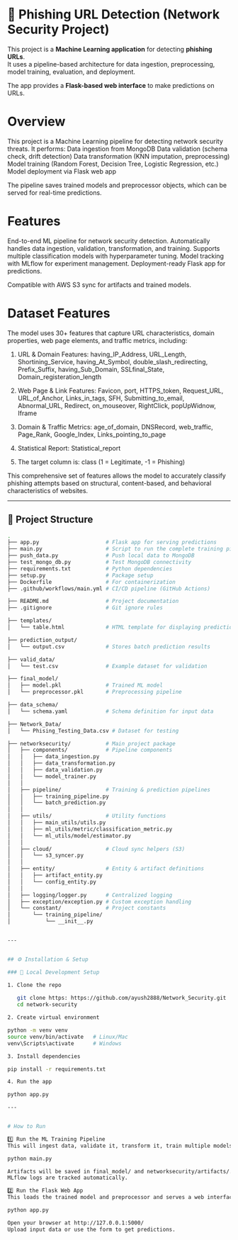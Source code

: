 # 🚀 Phishing URL Detection (Network Security Project)

This project is a **Machine Learning application** for detecting **phishing URLs**.  
It uses a pipeline-based architecture for data ingestion, preprocessing, model training, evaluation, and deployment.  

The app provides a **Flask-based web interface** to make predictions on URLs.  

# Overview

This project is a Machine Learning pipeline for detecting network security threats. It performs:
Data ingestion from MongoDB
Data validation (schema check, drift detection)
Data transformation (KNN imputation, preprocessing)
Model training (Random Forest, Decision Tree, Logistic Regression, etc.)
Model deployment via Flask web app

The pipeline saves trained models and preprocessor objects, which can be served for real-time predictions.

# Features

End-to-end ML pipeline for network security detection.
Automatically handles data ingestion, validation, transformation, and training.
Supports multiple classification models with hyperparameter tuning.
Model tracking with MLflow for experiment management.
Deployment-ready Flask app for predictions.

Compatible with AWS S3 sync for artifacts and trained models.

# Dataset Features

The model uses 30+ features that capture URL characteristics, domain properties, web page elements, and traffic metrics, including:

1) URL & Domain Features:
having_IP_Address, URL_Length, Shortining_Service, having_At_Symbol, double_slash_redirecting, Prefix_Suffix, having_Sub_Domain, SSLfinal_State, Domain_registeration_length

2) Web Page & Link Features:
Favicon, port, HTTPS_token, Request_URL, URL_of_Anchor, Links_in_tags, SFH, Submitting_to_email, Abnormal_URL, Redirect, on_mouseover, RightClick, popUpWidnow, Iframe

3) Domain & Traffic Metrics:
age_of_domain, DNSRecord, web_traffic, Page_Rank, Google_Index, Links_pointing_to_page

4) Statistical Report:
Statistical_report

5) The target column is:
class (1 = Legitimate, -1 = Phishing)

This comprehensive set of features allows the model to accurately classify phishing attempts based on structural, content-based, and behavioral characteristics of websites.

---

## 📂 Project Structure

```bash
.
├── app.py                     # Flask app for serving predictions
├── main.py                    # Script to run the complete training pipeline
├── push_data.py               # Push local data to MongoDB
├── test_mongo_db.py           # Test MongoDB connectivity
├── requirements.txt           # Python dependencies
├── setup.py                   # Package setup
├── Dockerfile                 # For containerization
├── .github/workflows/main.yml # CI/CD pipeline (GitHub Actions)

├── README.md                  # Project documentation
├── .gitignore                 # Git ignore rules

├── templates/
│   └── table.html             # HTML template for displaying prediction results

├── prediction_output/
│   └── output.csv             # Stores batch prediction results

├── valid_data/
│   └── test.csv               # Example dataset for validation

├── final_model/
│   ├── model.pkl              # Trained ML model
│   └── preprocessor.pkl       # Preprocessing pipeline

├── data_schema/
│   └── schema.yaml            # Schema definition for input data

├── Network_Data/
│   └── Phising_Testing_Data.csv # Dataset for testing

├── networksecurity/           # Main project package
│   ├── components/            # Pipeline components
│   │   ├── data_ingestion.py
│   │   ├── data_transformation.py
│   │   ├── data_validation.py
│   │   └── model_trainer.py
│   │
│   ├── pipeline/              # Training & prediction pipelines
│   │   ├── training_pipeline.py
│   │   └── batch_prediction.py
│   │
│   ├── utils/                 # Utility functions
│   │   ├── main_utils/utils.py
│   │   ├── ml_utils/metric/classification_metric.py
│   │   └── ml_utils/model/estimator.py
│   │
│   ├── cloud/                 # Cloud sync helpers (S3)
│   │   └── s3_syncer.py
│   │
│   ├── entity/                # Entity & artifact definitions
│   │   ├── artifact_entity.py
│   │   └── config_entity.py
│   │
│   ├── logging/logger.py      # Centralized logging
│   ├── exception/exception.py # Custom exception handling
│   └── constant/              # Project constants
│       └── training_pipeline/
│           └── __init__.py


---


## ⚙️ Installation & Setup

### 🔹 Local Development Setup

1. Clone the repo
   
   git clone https: https://github.com/ayush2888/Network_Security.git
   cd network-security

2. Create virtual environment

python -m venv venv
source venv/bin/activate   # Linux/Mac
venv\Scripts\activate      # Windows

3. Install dependencies

pip install -r requirements.txt

4. Run the app

python app.py

---


# How to Run

1️⃣ Run the ML Training Pipeline
This will ingest data, validate it, transform it, train multiple models, and save the best model.

python main.py

Artifacts will be saved in final_model/ and networksecurity/artifacts/.
MLflow logs are tracked automatically.

2️⃣ Run the Flask Web App
This loads the trained model and preprocessor and serves a web interface for prediction.

python app.py

Open your browser at http://127.0.0.1:5000/
Upload input data or use the form to get predictions.

